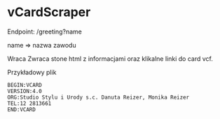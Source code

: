 # vCardScraper

Endpoint:
/greeting?name

name => nazwa zawodu

Wraca
Zwraca stone html z informacjami oraz klikalne linki do card vcf.

Przykładowy plik 
```
BEGIN:VCARD
VERSION:4.0
ORG:Studio Stylu i Urody s.c. Danuta Reizer, Monika Reizer
TEL:12 2813661
END:VCARD
```
